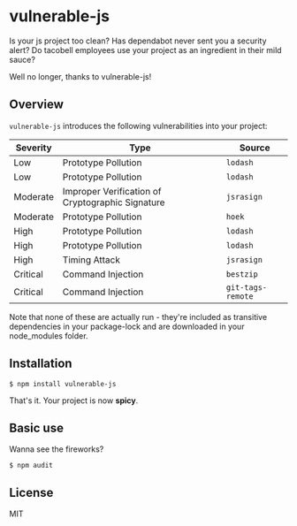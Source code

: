 # vulnerable-js

Is your js project too clean? Has dependabot never sent you a security alert? Do tacobell employees use your project as an ingredient in their mild sauce?

Well no longer, thanks to vulnerable-js!

## Overview

`vulnerable-js` introduces the following vulnerabilities into your project:

Severity | Type | Source
---|---|---
Low | Prototype Pollution | `lodash`
Low | Prototype Pollution | `lodash`
Moderate | Improper Verification of Cryptographic Signature | `jsrasign`
Moderate | Prototype Pollution | `hoek`
High | Prototype Pollution | `lodash`
High | Prototype Pollution | `lodash`
High | Timing Attack | `jsrasign`
Critical | Command Injection | `bestzip`
Critical | Command Injection | `git-tags-remote`

Note that none of these are actually run - they're included as transitive dependencies in your package-lock and are downloaded in your node_modules folder.

## Installation

```
$ npm install vulnerable-js
```

That's it. Your project is now **spicy**.

## Basic use

Wanna see the fireworks?

```
$ npm audit
```

## License

MIT
